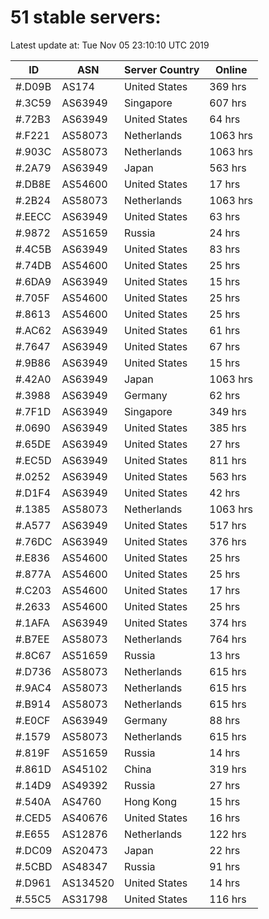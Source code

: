 # 51 stable servers:

Latest update at: Tue Nov 05 23:10:10 UTC 2019

| ID | ASN | Server Country | Online |
| -- | --- | -------------- | ------ |
| #.D09B | AS174 | United States | 369 hrs |
| #.3C59 | AS63949 | Singapore | 607 hrs |
| #.72B3 | AS63949 | United States | 64 hrs |
| #.F221 | AS58073 | Netherlands | 1063 hrs |
| #.903C | AS58073 | Netherlands | 1063 hrs |
| #.2A79 | AS63949 | Japan | 563 hrs |
| #.DB8E | AS54600 | United States | 17 hrs |
| #.2B24 | AS58073 | Netherlands | 1063 hrs |
| #.EECC | AS63949 | United States | 63 hrs |
| #.9872 | AS51659 | Russia | 24 hrs |
| #.4C5B | AS63949 | United States | 83 hrs |
| #.74DB | AS54600 | United States | 25 hrs |
| #.6DA9 | AS63949 | United States | 15 hrs |
| #.705F | AS54600 | United States | 25 hrs |
| #.8613 | AS54600 | United States | 25 hrs |
| #.AC62 | AS63949 | United States | 61 hrs |
| #.7647 | AS63949 | United States | 67 hrs |
| #.9B86 | AS63949 | United States | 15 hrs |
| #.42A0 | AS63949 | Japan | 1063 hrs |
| #.3988 | AS63949 | Germany | 62 hrs |
| #.7F1D | AS63949 | Singapore | 349 hrs |
| #.0690 | AS63949 | United States | 385 hrs |
| #.65DE | AS63949 | United States | 27 hrs |
| #.EC5D | AS63949 | United States | 811 hrs |
| #.0252 | AS63949 | United States | 563 hrs |
| #.D1F4 | AS63949 | United States | 42 hrs |
| #.1385 | AS58073 | Netherlands | 1063 hrs |
| #.A577 | AS63949 | United States | 517 hrs |
| #.76DC | AS63949 | United States | 376 hrs |
| #.E836 | AS54600 | United States | 25 hrs |
| #.877A | AS54600 | United States | 25 hrs |
| #.C203 | AS54600 | United States | 17 hrs |
| #.2633 | AS54600 | United States | 25 hrs |
| #.1AFA | AS63949 | United States | 374 hrs |
| #.B7EE | AS58073 | Netherlands | 764 hrs |
| #.8C67 | AS51659 | Russia | 13 hrs |
| #.D736 | AS58073 | Netherlands | 615 hrs |
| #.9AC4 | AS58073 | Netherlands | 615 hrs |
| #.B914 | AS58073 | Netherlands | 615 hrs |
| #.E0CF | AS63949 | Germany | 88 hrs |
| #.1579 | AS58073 | Netherlands | 615 hrs |
| #.819F | AS51659 | Russia | 14 hrs |
| #.861D | AS45102 | China | 319 hrs |
| #.14D9 | AS49392 | Russia | 27 hrs |
| #.540A | AS4760 | Hong Kong | 15 hrs |
| #.CED5 | AS40676 | United States | 16 hrs |
| #.E655 | AS12876 | Netherlands | 122 hrs |
| #.DC09 | AS20473 | Japan | 22 hrs |
| #.5CBD | AS48347 | Russia | 91 hrs |
| #.D961 | AS134520 | United States | 14 hrs |
| #.55C5 | AS31798 | United States | 116 hrs |

